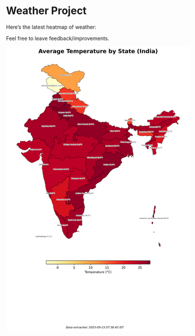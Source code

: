 # Weather Project

Here’s the latest heatmap of weather:

Feel free to leave feedback/improvements.

![India Heatmap](docs/assets/india_heatmap.png?v=C7734D)
